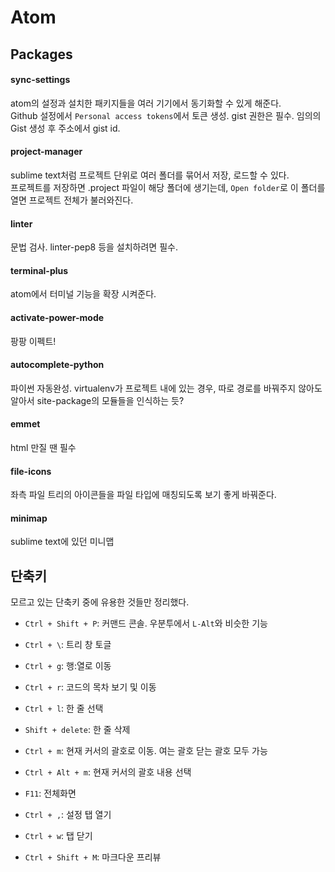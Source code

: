 # Atom

## Packages
#### sync-settings
atom의 설정과 설치한 패키지들을 여러 기기에서 동기화할 수 있게 해준다.  
Github 설정에서 `Personal access tokens`에서 토큰 생성. gist 권한은 필수.
임의의 Gist 생성 후 주소에서 gist id.

#### project-manager
sublime text처럼 프로젝트 단위로 여러 폴더를 묶어서 저장, 로드할 수 있다.  
프로젝트를 저장하면 .project 파일이 해당 폴더에 생기는데, `Open folder`로 이 폴더를 열면 프로젝트 전체가 불러와진다.

#### linter
문법 검사. linter-pep8 등을 설치하려면 필수.

#### terminal-plus
atom에서 터미널 기능을 확장 시켜준다.

#### activate-power-mode
팡팡 이펙트!

#### autocomplete-python
파이썬 자동완성. virtualenv가 프로젝트 내에 있는 경우, 따로 경로를 바꿔주지 않아도 알아서 site-package의 모듈들을 인식하는 듯?

#### emmet
html 만질 땐 필수

#### file-icons
좌측 파일 트리의 아이콘들을 파일 타입에 매칭되도록 보기 좋게 바꿔준다.

#### minimap
sublime text에 있던 미니맵

## 단축키
모르고 있는 단축키 중에 유용한 것들만 정리했다.

- `Ctrl + Shift + P`: 커맨드 콘솔. 우분투에서 `L-Alt`와 비슷한 기능
- `Ctrl + \`: 트리 창 토글
- `Ctrl + g`: 행:열로 이동
- `Ctrl + r`: 코드의 목차 보기 및 이동

- `Ctrl + l`: 한 줄 선택
- `Shift + delete`: 한 줄 삭제

- `Ctrl + m`: 현재 커서의 괄호로 이동. 여는 괄호 닫는 괄호 모두 가능
- `Ctrl + Alt + m`: 현재 커서의 괄호 내용 선택

- `F11`: 전체화면
- `Ctrl + ,`: 설정 탭 열기
- `Ctrl + w`: 탭 닫기

- `Ctrl + Shift + M`: 마크다운 프리뷰
